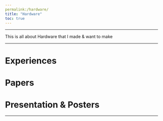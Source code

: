 ```yaml
---
permalink:/hardware/
title: "Hardware"
toc: true
---
```

* * *
This is all about Hardware that I made & want to make
* * *

# Experiences

# Papers

# Presentation & Posters



---

